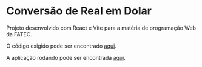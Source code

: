 # Conversão de Real em Dolar

Projeto desenvolvido com React e Vite para a matéria de programação Web da FATEC.

O código exigido pode ser encontrado [aqui](/src/App.vue).

A aplicação rodando pode ser encontrada [aqui](https://fatec-ps-vue-calculator.vercel.app/).